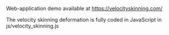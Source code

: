 Web-application demo available at https://velocityskinning.com/

The velocity skinning deformation is fully coded in JavaScript in js/velocity_skinning.js